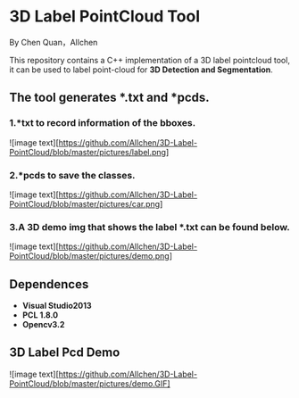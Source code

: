 #  3D Label PointCloud Tool

By Chen Quan，Allchen

This repository contains a C++ implementation of a 3D label pointcloud tool, it can be used to label point-cloud for **3D Detection and Segmentation**. 

## The tool generates *.txt and *pcds. 

### 1.*txt to record information of  the bboxes.

![image text][https://github.com/Allchen/3D-Label-PointCloud/blob/master/pictures/label.png]

###  2.*pcds to save the classes.

![image text][https://github.com/Allchen/3D-Label-PointCloud/blob/master/pictures/car.png]

###  3.A 3D demo img that shows the label *.txt can be found below.

![image text][https://github.com/Allchen/3D-Label-PointCloud/blob/master/pictures/demo.png]

##  Dependences

*  **Visual Studio2013**
* **PCL 1.8.0**
* **Opencv3.2**

##  3D Label Pcd Demo

![image text][https://github.com/Allchen/3D-Label-PointCloud/blob/master/pictures/demo.GIF]
